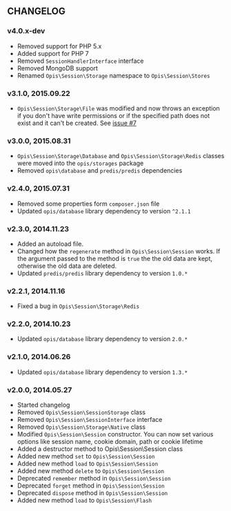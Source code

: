 CHANGELOG
---------
### v4.0.x-dev

* Removed support for PHP 5.x
* Added support for PHP 7
* Removed `SessionHandlerInterface` interface
* Removed MongoDB support
* Renamed `Opis\Session\Storage` namespace to `Opis\Session\Stores`


### v3.1.0, 2015.09.22

* `Opis\Session\Storage\File` was modified and now throws an exception if you don't
have write permissions or if the specified path does not exist and it can't be created.
See [issue #7](https://github.com/opis/session/issues/7)

### v3.0.0, 2015.08.31

* `Opis\Session\Storage\Database` and `Opis\Session\Storage\Redis` classes were moved into
the `opis/storages` package
* Removed `opis\database` and `predis/predis` dependencies

### v2.4.0, 2015.07.31

* Removed some properties form `composer.json` file
* Updated `opis/database` library dependency to version `^2.1.1`

### v2.3.0, 2014.11.23

* Added an autoload file.
* Changed how the `regenerate` method in `Opis\Session\Session` works. If the argument passed
to the method is `true` the the old data are kept, otherwise the old data are deleted.
* Updated `predis/predis` library dependency to version `1.0.*`

### v2.2.1, 2014.11.16

* Fixed a bug in `Opis\Session\Storage\Redis`

### v2.2.0, 2014.10.23

* Updated `opis/database` library dependency to version `2.0.*`

### v2.1.0, 2014.06.26

* Updated `opis/database` library dependency to version `1.3.*`

### v2.0.0, 2014.05.27

* Started changelog
* Removed `Opis\Session\SessionStorage` class
* Removed `Opis\Session\SessionInterface` interface
* Removed `Opis\Session\Storage\Native` class
* Modified `Opis\Session\Session` constructor.
    You can now set various options like session name, cookie domain, path or cookie lifetime
* Added a destructor method to Opis\Session\Session class
* Added new method `set` to `Opis\Session\Session`
* Added new method `load` to `Opis\Session\Session`
* Added new method `delete` to `Opis\Session\Session`
* Deprecated `remember` method in `Opis\Session\Session`
* Deprecated `forget` method in `Opis\Session\Session`
* Deprecated `dispose` method in `Opis\Session\Session`
* Added new method `load` to `Opis\Session\Flash`